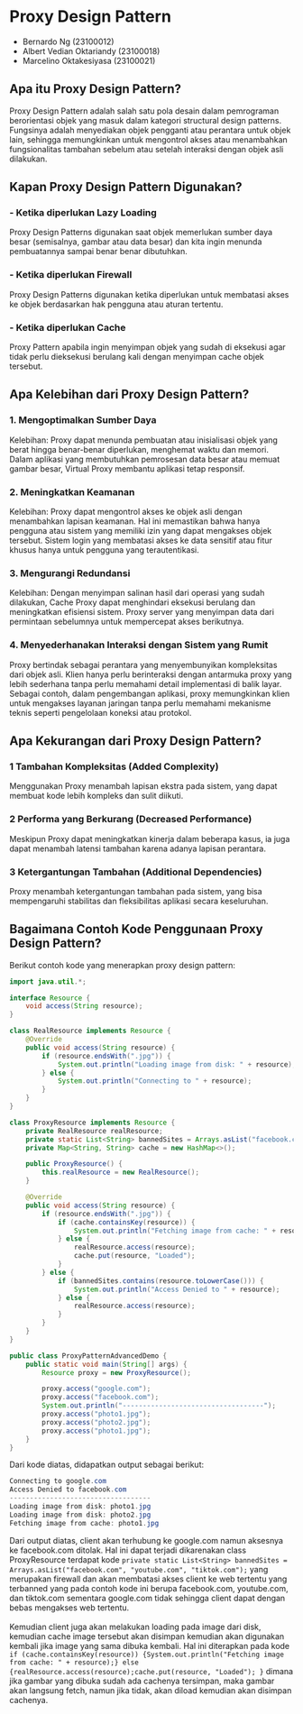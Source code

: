 # Proxy Design Pattern
- Bernardo Ng (23100012)
- Albert Vedian Oktariandy (23100018)
- Marcelino Oktakesiyasa (23100021)

## Apa itu Proxy Design Pattern?
Proxy Design Pattern adalah salah satu pola desain dalam pemrograman berorientasi objek yang masuk dalam kategori structural design patterns. Fungsinya adalah menyediakan objek pengganti atau perantara untuk objek lain, sehingga memungkinkan untuk mengontrol akses atau menambahkan fungsionalitas tambahan sebelum atau setelah interaksi dengan objek asli dilakukan.

## Kapan Proxy Design Pattern Digunakan?
### - Ketika diperlukan Lazy Loading
Proxy Design Patterns digunakan saat objek memerlukan sumber daya besar (semisalnya, gambar atau data besar) dan kita ingin menunda pembuatannya sampai benar benar dibutuhkan.
### - Ketika diperlukan Firewall
Proxy Design Patterns digunakan ketika diperlukan untuk membatasi akses ke objek berdasarkan hak pengguna atau aturan tertentu.
### - Ketika diperlukan Cache
Proxy Pattern apabila ingin menyimpan objek yang sudah di eksekusi agar tidak perlu dieksekusi berulang kali dengan menyimpan cache objek tersebut.

## Apa Kelebihan dari Proxy Design Pattern?
### 1. Mengoptimalkan Sumber Daya
Kelebihan: Proxy dapat menunda pembuatan atau inisialisasi objek yang berat hingga benar-benar diperlukan, menghemat waktu dan memori.
Dalam aplikasi yang membutuhkan pemrosesan data besar atau memuat gambar besar, Virtual Proxy membantu aplikasi tetap responsif.

### 2. Meningkatkan Keamanan
Kelebihan: Proxy dapat mengontrol akses ke objek asli dengan menambahkan lapisan keamanan. Hal ini memastikan bahwa hanya pengguna atau sistem yang memiliki izin yang dapat mengakses objek tersebut.
Sistem login yang membatasi akses ke data sensitif atau fitur khusus hanya untuk pengguna yang terautentikasi.

### 3. Mengurangi Redundansi
Kelebihan: Dengan menyimpan salinan hasil dari operasi yang sudah dilakukan, Cache Proxy dapat menghindari eksekusi berulang dan meningkatkan efisiensi sistem.
Proxy server yang menyimpan data dari permintaan sebelumnya untuk mempercepat akses berikutnya.

### 4. Menyederhanakan Interaksi dengan Sistem yang Rumit 
Proxy bertindak sebagai perantara yang menyembunyikan kompleksitas dari objek asli. Klien hanya perlu berinteraksi dengan antarmuka proxy yang lebih sederhana tanpa perlu memahami detail implementasi di balik layar. Sebagai contoh, dalam pengembangan aplikasi, proxy memungkinkan klien untuk mengakses layanan jaringan tanpa perlu memahami mekanisme teknis seperti pengelolaan koneksi atau protokol.

## Apa Kekurangan dari Proxy Design Pattern?
### 1 Tambahan Kompleksitas (Added Complexity) 
Menggunakan Proxy menambah lapisan ekstra pada sistem, yang dapat membuat kode lebih kompleks dan sulit diikuti.
### 2 Performa yang Berkurang (Decreased Performance) 
Meskipun Proxy dapat meningkatkan kinerja dalam beberapa kasus, ia juga dapat menambah latensi tambahan karena adanya lapisan perantara.
### 3 Ketergantungan Tambahan (Additional Dependencies) 
Proxy menambah ketergantungan tambahan pada sistem, yang bisa mempengaruhi stabilitas dan fleksibilitas aplikasi secara keseluruhan.

## Bagaimana Contoh Kode Penggunaan Proxy Design Pattern?
Berikut contoh kode yang menerapkan proxy design pattern:
```java
import java.util.*;

interface Resource {
    void access(String resource);
}

class RealResource implements Resource {
    @Override
    public void access(String resource) {
        if (resource.endsWith(".jpg")) {
            System.out.println("Loading image from disk: " + resource);
        } else {
            System.out.println("Connecting to " + resource);
        }
    }
}

class ProxyResource implements Resource {
    private RealResource realResource;
    private static List<String> bannedSites = Arrays.asList("facebook.com", "youtube.com", "tiktok.com");
    private Map<String, String> cache = new HashMap<>(); 

    public ProxyResource() {
        this.realResource = new RealResource();
    }

    @Override
    public void access(String resource) {
        if (resource.endsWith(".jpg")) {
            if (cache.containsKey(resource)) {
                System.out.println("Fetching image from cache: " + resource);
            } else {
                realResource.access(resource);
                cache.put(resource, "Loaded"); 
            }
        } else {
            if (bannedSites.contains(resource.toLowerCase())) {
                System.out.println("Access Denied to " + resource);
            } else {
                realResource.access(resource);
            }
        }
    }
}

public class ProxyPatternAdvancedDemo {
    public static void main(String[] args) {
        Resource proxy = new ProxyResource();

        proxy.access("google.com");   
        proxy.access("facebook.com");  
        System.out.println("-----------------------------------");
        proxy.access("photo1.jpg"); 
        proxy.access("photo2.jpg");
        proxy.access("photo1.jpg"); 
    }
}
```
Dari kode diatas, didapatkan output sebagai berikut:
```java
Connecting to google.com
Access Denied to facebook.com
-----------------------------------
Loading image from disk: photo1.jpg
Loading image from disk: photo2.jpg
Fetching image from cache: photo1.jpg
```
Dari output diatas, client akan terhubung ke google.com namun aksesnya ke facebook.com ditolak. Hal ini dapat terjadi dikarenakan class ProxyResource terdapat kode ```private static List<String> bannedSites = Arrays.asList("facebook.com", "youtube.com", "tiktok.com");``` yang merupakan firewall dan akan membatasi akses client ke web tertentu yang terbanned yang pada contoh kode ini berupa facebook.com, youtube.com, dan tiktok.com sementara google.com tidak sehingga client dapat dengan bebas mengakses web tertentu.
<br>
<br>
Kemudian client juga akan melakukan loading pada image dari disk, kemudian cache image tersebut akan disimpan kemudian akan digunakan kembali jika image yang sama dibuka kembali. Hal ini diterapkan pada kode ```if (cache.containsKey(resource)) {System.out.println("Fetching image from cache: " + resource);} else {realResource.access(resource);cache.put(resource, "Loaded"); }``` dimana jika gambar yang dibuka sudah ada cachenya tersimpan, maka gambar akan langsung fetch, namun jika tidak, akan diload kemudian akan disimpan cachenya.
